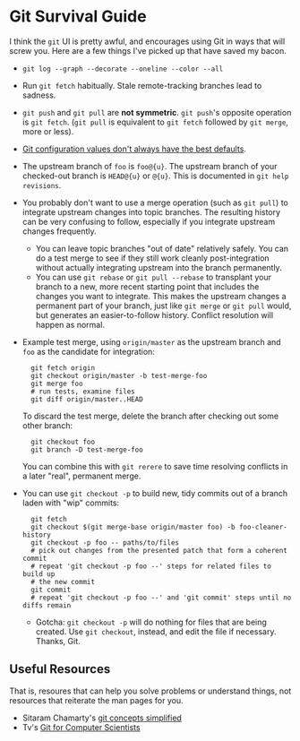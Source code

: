 # Git Survival Guide

I think the `git` UI is pretty awful, and encourages using Git in ways that
will screw you. Here are a few things I've picked up that have saved my bacon.

* `git log --graph --decorate --oneline --color --all`
* Run `git fetch` habitually. Stale remote-tracking branches lead to sadness.
* `git push` and `git pull` are **not symmetric**. `git push`'s
  opposite operation is `git fetch`. (`git pull` is equivalent to `git fetch`
  followed by `git merge`, more or less).
* [Git configuration values don't always have the best defaults](config).
* The upstream branch of `foo` is `foo@{u}`. The upstream branch of your
  checked-out branch is `HEAD@{u}` or `@{u}`. This is documented in `git help
  revisions`.
* You probably don't want to use a merge operation (such as `git pull`) to
  integrate upstream changes into topic branches. The resulting history can be
  very confusing to follow, especially if you integrate upstream changes
  frequently.
    * You can leave topic branches "out of date" relatively safely. You can do
      a test merge to see if they still work cleanly post-integration without
      actually integrating upstream into the branch permanently.
    * You can use `git rebase` or `git pull --rebase` to transplant your
      branch to a new, more recent starting point that includes the changes
      you want to integrate. This makes the upstream changes a permanent part
      of your branch, just like `git merge` or `git pull` would, but generates
      an easier-to-follow history. Conflict resolution will happen as normal.
* Example test merge, using `origin/master` as the upstream branch and `foo`
  as the candidate for integration:

        git fetch origin
        git checkout origin/master -b test-merge-foo
        git merge foo
        # run tests, examine files
        git diff origin/master..HEAD

    To discard the test merge, delete the branch after checking out some other
    branch:

        git checkout foo
        git branch -D test-merge-foo

    You can combine this with `git rerere` to save time resolving conflicts in
    a later "real", permanent merge.

* You can use `git checkout -p` to build new, tidy commits out of a branch
  laden with "wip" commits:

        git fetch
        git checkout $(git merge-base origin/master foo) -b foo-cleaner-history
        git checkout -p foo -- paths/to/files
        # pick out changes from the presented patch that form a coherent commit
        # repeat 'git checkout -p foo --' steps for related files to build up
        # the new commit
        git commit
        # repeat 'git checkout -p foo --' and 'git commit' steps until no diffs remain

    * Gotcha: `git checkout -p` will do nothing for files that are being
      created. Use `git checkout`, instead, and edit the file if necessary.
      Thanks, Git.

## Useful Resources

That is, resoures that can help you solve problems or understand things, not
resources that reiterate the man pages for you.

* Sitaram Chamarty's [git concepts
  simplified](http://sitaramc.github.com/gcs/)
* Tv's [Git for Computer
  Scientists](http://eagain.net/articles/git-for-computer-scientists)
